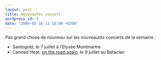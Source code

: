 ```yaml
---
layout: post
title: Nouveautés concert
wordpress_id: 9
date: "2009-05-18 11:18:00 +0200"
---
```


Pas grand chose de nouveau sur les nouveautés concerts de la semaine :

- Santogold, le 7 juillet à l’Elysée Montmartre
- Canned Heat, [on the road again][1], le 9 juillet au Bataclan

[1]: https://www.youtube.com/watch?v=TiZXjHxgMaQ

